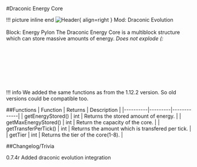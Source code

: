 #Draconic Energy Core

!!! picture inline end
    ![Header](https://intelligence-modding.de/wp-content/uploads/2021/11/draconicevolution_energy_pylon.png){ align=right }
    Mod: Draconic Evolution <br><br/>
    Block: Energy Pylon
The Draconic Energy Core is a multiblock structure which can store massive amounts of energy.  *Does not explode (:*

<br><br/>
<br><br/>
<br><br/>

!!! info
    We added the same functions as from the 1.12.2 version. So old versions could be compatible too.

##Functions
| Function | Returns | Description |
|----------|---------|-------------|
| getEnergyStored() | int | Returns the stored amount of energy. |
| getMaxEnergyStored() | int | Return the capacity of the core. |
| getTransferPerTick() | int | Returns the amount which is transfered per tick. |
| getTier | int | Returns the tier of the core(1-8). |

##Changelog/Trivia

0.7.4r
Added draconic evolution integration
